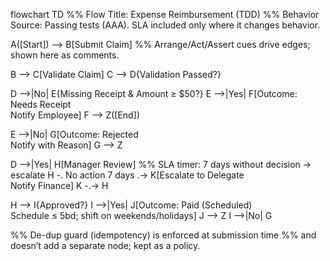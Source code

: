 flowchart TD
  %% Flow Title: Expense Reimbursement (TDD)
  %% Behavior Source: Passing tests (AAA). SLA included only where it changes behavior.

  A([Start]) --> B[Submit Claim]
  %% Arrange/Act/Assert cues drive edges; shown here as comments.

  B --> C[Validate Claim]
  C --> D{Validation Passed?}

  D -->|No| E{Missing Receipt & Amount ≥ $50?}
  E -->|Yes| F[Outcome: Needs Receipt<br/>Notify Employee]
  F --> Z([End])

  E -->|No| G[Outcome: Rejected<br/>Notify with Reason]
  G --> Z

  D -->|Yes| H[Manager Review]
  %% SLA timer: 7 days without decision -> escalate
  H -. No action 7 days .-> K[Escalate to Delegate<br/>Notify Finance]
  K -.-> H

  H --> I{Approved?}
  I -->|Yes| J[Outcome: Paid (Scheduled)<br/>Schedule ≤ 5bd; shift on weekends/holidays]
  J --> Z
  I -->|No| G

  %% De-dup guard (idempotency) is enforced at submission time
  %% and doesn’t add a separate node; kept as a policy.
